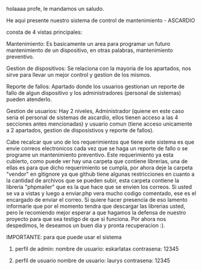holaaaa profe, le mandamos un saludo.

He aqui presente nuestro sistema de control de mantenimiento - ASCARDIO

consta de 4 vistas principales:

Mantenimiento: Es basicamente un area para programar un futuro mantenimiento de un dispositivo, en otras palabras, mantenimiento preventivo.

Gestion de dispositivos: Se relaciona con la mayoria de los apartados, nos sirve para llevar un mejor control y gestion de los mismos.

Reporte de fallos: Apartado donde los usuarios gestionan un reporte de fallo de algun dispositivo y los administradores (personal de sistemas) pueden atenderlo.

Gestion de usuarios: Hay 2 niveles, Administrador (quiene en este caso seria el personal de sistemas de ascardio, ellos tienen acceso a las 4 secciones antes mencionadas) y usuario comun (tiene acceso unicamente a 2 apartados, gestion de disposistivos y reporte de fallos).

Cabe recalcar que uno de los requerimientos que tiene este sistema es que envie correos electronicos cada vez que se haga un reporte de fallo o se programe un mantenimiento preventivo. Este requerimiento ya esta cubierto, como puede ver hay una carpeta que contiene librerias, una de ellas es para que dicho requerimiento se cumpla, por ahora deje la carpeta "vendor" en gitignore ya que github tiene algunas restricciones en cuanto a la cantidad de archivos que se pueden subir, esta carpeta contiene la libreria "phpmailer" que es la que hace que se envien los correos. Si usted se va a vistas y luego a enviar.php vera mucho codigo comentado, ese es el encargado de enviar el correo. Si quiere hacer presencia de eso lamento informarle que por el momento tendra que descargar las librerias usted, pero le recomiendo mejor esperar a que hagamos la defensa de nuestro proyecto para que sea testigo de que si funciona. Por ahora nos despedimos, le deseamos un buen dia y pronta recuperacion :).

IMPORTANTE: para que puede usar el sistema

1. perfil de admin: 
nombre de usuario: eskarlatax
contrasena: 12345

2. perfil de usuario
nombre de usuario: laurys
contrasena: 12345

